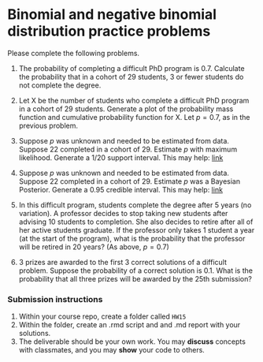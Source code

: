 Binomial and negative binomial distribution practice problems 
=============================================================

Please complete the following problems.


1. The probability of completing a difficult PhD program is 0.7.  Calculate the probability that in a cohort of 29 students, 3 or fewer students do not complete the degree.

1. Let X be the number of students who complete a difficult PhD program in a cohort of 29 students.  Generate a plot of the probability mass function and cumulative probability function for X.  Let $p = 0.7$, as in the previous problem.

1. Suppose $p$ was unknown and needed to be estimated from data.  Suppose 22 completed in a cohort of 29.  Estimate $p$ with maximum likelihood.  Generate a 1/20 support interval.  This may help: [link](hw15a-maximum-likelihood.md)

1. Suppose $p$ was unknown and needed to be estimated from data.  Suppose 22 completed in a cohort of 29.  Estimate $p$ was a Bayesian Posterior.  Generate a 0.95 credible interval.  This may help: [link](hw15b-bayesian-posterior.md)

1. In this difficult program, students complete the degree after 5 years (no variation).  A professor decides to stop taking new students after advising 10 students to completion.  She also decides to retire after all of her active students graduate.  If the professor only takes 1 student a year (at the start of the program), what is the probability that the professor will be retired in 20 years? (As above, $p = 0.7$)

1. 3 prizes are awarded to the first 3 correct solutions of a difficult problem.  Suppose the probability of a correct solution is 0.1.  What is the probability that all three prizes will be awarded by the 25th submission?


### Submission instructions

1.  Within your course repo, create a folder called `HW15`
1.  Within the folder, create an .rmd script and and .md report with your solutions.
1.  The deliverable should be your own work.  You may **discuss**
    concepts with classmates, and you may **show** your code to others.






